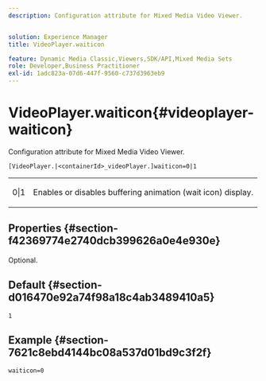 ```yaml
---
description: Configuration attribute for Mixed Media Video Viewer.


solution: Experience Manager
title: VideoPlayer.waiticon

feature: Dynamic Media Classic,Viewers,SDK/API,Mixed Media Sets
role: Developer,Business Practitioner
exl-id: 1adc823a-07d6-447f-9560-c737d3963eb9
---
```

# VideoPlayer.waiticon{#videoplayer-waiticon}

Configuration attribute for Mixed Media Video Viewer.

 `[VideoPlayer.|<containerId>_videoPlayer.]waiticon=0|1`

<table id="table_C616483932C2482CA9794DDD7313FD7C"> 
 <tbody> 
  <tr> 
   <td colname="col1"> <p> <span class="codeph"> 0|1</span> </p> </td> 
   <td colname="col2"> <p> Enables or disables buffering animation (wait icon) display. </p> </td> 
  </tr> 
 </tbody> 
</table>

## Properties {#section-f42369774e2740dcb399626a0e4e930e}

Optional.

## Default {#section-d016470e92a74f98a18c4ab3489410a5}

`1`

## Example {#section-7621c8ebd4144bc08a537d01bd9c3f2f}

```
waiticon=0
```
